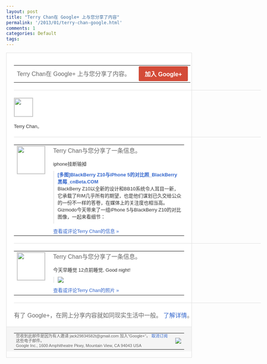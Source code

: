 ```yaml
---
layout: post
title: "Terry Chan在 Google+ 上与您分享了内容"
permalink: '/2013/01/terry-chan-google.html'
comments: 1
categories: Default
tags: 
---
```

<!-- X-Notifications: 2:4b245a3930000000,0483c17930000000 -->

<div style="border:solid 1px #dfdfdf;color:#686868;font:13px Arial"><div style="background-color:#fff;padding:20px;"><table cellpadding="0" cellspacing="0" style="width:670px;color:#333;font:13px Arial"><tr><td style="color:#686868;font:16px Arial">Terry Chan在 Google+ 上与您分享了内容。</td><td style="padding-left:15px;text-align:right;"><a href="https://plus.google.com/_/notifications/emlink?emr=14900066512970582018&amp;emid=CPDk4NzijLUCFcd7tAodTlkAAA&amp;path=%2F%3Fgpinv%3DAMIXal_L0EG6eTGR-8GezWMH0Ry1w-x8acWZfhfh7sqlwC8kES04NJqf9KtqP42J90N8Wb-tUGuwWBJZUkBetuz1ZBcB73O036ctYl_OjAvdm-nD4sblU3w&amp;dt=1359435189992&amp;uob=7" style="display:inline-block;padding:7px 15px;background-color:#d44b38; color:#fff;font-size:16px; font-weight:bold;border-radius:2px;-webkit-border-radius:2px; -moz-border-radius:2px;border:solid 1px #c43b28; white-space:nowrap;text-decoration:none">加入 Google+</a></td></tr></table><div style='width:670px"'><div style="margin:20px 0;border-bottom:solid 1px #dfdfdf;width:670px"></div><span style="margin-right:5px;margin-bottom:5px; display:inline-block;"><a href="https://plus.google.com/_/notifications/emlink?emr=14900066512970582018&amp;emid=CPDk4NzijLUCFcd7tAodTlkAAA&amp;path=%2F108643996575278738906&amp;dt=1359435189992&amp;uob=7"><img height="50" src="https://lh3.googleusercontent.com/-KKRGTyJ5Bl0/AAAAAAAAAAI/AAAAAAAAtnY/R4QEWIp3Ur0/s75-c-k-a/photo.jpg" style="border:solid 1px #cccccc;" width="50"/></a></span></div><div style="padding-top:10px;width:670px"><a href="https://plus.google.com/_/notifications/emlink?emr=14900066512970582018&amp;emid=CPDk4NzijLUCFcd7tAodTlkAAA&amp;path=%2F108643996575278738906&amp;dt=1359435189992&amp;uob=7" style="color:#333;text-decoration:none">Terry Chan</a>。</div><div style="margin:20px 0;border-bottom:solid 1px #dfdfdf;width:670px"></div><table cellpadding="0" cellspacing="0"><tr><td style="padding-right:15px;vertical-align:top"><a href="https://plus.google.com/_/notifications/emlink?emr=14900066512970582018&amp;emid=CPDk4NzijLUCFcd7tAodTlkAAA&amp;path=%2F108643996575278738906%3Fgpinv%3DAMIXal_L0EG6eTGR-8GezWMH0Ry1w-x8acWZfhfh7sqlwC8kES04NJqf9KtqP42J90N8Wb-tUGuwWBJZUkBetuz1ZBcB73O036ctYl_OjAvdm-nD4sblU3w&amp;dt=1359435189992&amp;uob=7"><img height="75" src="https://lh3.googleusercontent.com/-KKRGTyJ5Bl0/AAAAAAAAAAI/AAAAAAAAtnY/R4QEWIp3Ur0/s75-c-k-a/photo.jpg" style="border:solid 1px #cccccc;" width="75"/></a></td><td style="width:578px;color:#333;font:13px Arial;vertical-align:top"><div style="color:#686868;font:16px Arial;padding-bottom:15px">Terry Chan与您分享了一条信息。</div><div style="padding-bottom:10px">iphone挂断输掉</div><div style="margin-bottom:10px;padding-left:10px; border-left:2px solid #EAEAEA"><span style="margin-right:5px"><a href="http://www.cnbeta.com/articles/224265.htm" style="color:#3366CC;text-decoration:none"><span style="font-weight:bold">[多图]BlackBerry Z10与iPhone 5的对比照_BlackBerry 黑莓_cnBeta.COM</span></a><div style="padding-bottom:10px">BlackBerry Z10以全新的设计和BB10系统令人耳目<wbr/>一新，它承载了RIM几乎所有的期望，也是<wbr/>他们谋划已久交给公众的一份不一样的答卷，<wbr/>在媒体上的关注度也相当高。Gizmodo<wbr/>今天带来了一组iPhone 5与BlackBerry Z10的对比图像，一起来看细节：</div></span></div><a href="https://plus.google.com/_/notifications/emlink?emr=14900066512970582018&amp;emid=CPDk4NzijLUCFcd7tAodTlkAAA&amp;path=%2F108643996575278738906%2Fposts%2FN31zUpMwVEx%3Fgpinv%3DAMIXal_L0EG6eTGR-8GezWMH0Ry1w-x8acWZfhfh7sqlwC8kES04NJqf9KtqP42J90N8Wb-tUGuwWBJZUkBetuz1ZBcB73O036ctYl_OjAvdm-nD4sblU3w&amp;dt=1359435189992&amp;uob=7" style="color:#3366CC;text-decoration:none">查看或评论Terry Chan的信息 »</a></td></tr></table><div style="margin:20px 0;border-bottom:solid 1px #dfdfdf;width:670px"></div><table cellpadding="0" cellspacing="0"><tr><td style="padding-right:15px;vertical-align:top"><a href="https://plus.google.com/_/notifications/emlink?emr=14900066512970582018&amp;emid=CPDk4NzijLUCFcd7tAodTlkAAA&amp;path=%2F108643996575278738906%3Fgpinv%3DAMIXal-s6EVEtvccmN-yggkeKhZH30llTwVhTr9PY2AI03SRUM1qUvEkxucwOmieBRHHRV0-c97mqHe5Q0hmi2XDFE4SfUVOg3ytDBWFRcT3t8BmgESP4C8&amp;dt=1359435189992&amp;uob=7"><img height="75" src="https://lh3.googleusercontent.com/-KKRGTyJ5Bl0/AAAAAAAAAAI/AAAAAAAAtnY/R4QEWIp3Ur0/s75-c-k-a/photo.jpg" style="border:solid 1px #cccccc;" width="75"/></a></td><td style="width:578px;color:#333;font:13px Arial;vertical-align:top"><div style="color:#686868;font:16px Arial;padding-bottom:15px">Terry Chan与您分享了一条信息。</div><div style="padding-bottom:10px">今天早睡觉 12点前睡觉, Good night!</div><div style="margin-bottom:10px;padding-left:10px; border-left:2px solid #EAEAEA"><span style="margin-right:5px"><a href="https://plus.google.com/_/notifications/emlink?emr=14900066512970582018&amp;emid=CPDk4NzijLUCFcd7tAodTlkAAA&amp;path=%2F108643996575278738906%2Fposts%2FcjzN6mhFtbc%3Fgpinv%3DAMIXal-s6EVEtvccmN-yggkeKhZH30llTwVhTr9PY2AI03SRUM1qUvEkxucwOmieBRHHRV0-c97mqHe5Q0hmi2XDFE4SfUVOg3ytDBWFRcT3t8BmgESP4C8&amp;dt=1359435189992&amp;uob=7" style="color:#3366CC;text-decoration:none;"><img border="0" src="https://lh4.googleusercontent.com/-dLEwOCBJsxA/UQad7Q3okAI/AAAAAAAAuOk/nyMmxb4FLxM/h120/zwo4_20080108140048.JPG" style="max-height:200px;max-width:275px"/></a></span></div><a href="https://plus.google.com/_/notifications/emlink?emr=14900066512970582018&amp;emid=CPDk4NzijLUCFcd7tAodTlkAAA&amp;path=%2Fphotos%2F108643996575278738906%2Falbums%2F5838527612159130561%2F5838527608398581762%3Fgpinv%3DAMIXal-s6EVEtvccmN-yggkeKhZH30llTwVhTr9PY2AI03SRUM1qUvEkxucwOmieBRHHRV0-c97mqHe5Q0hmi2XDFE4SfUVOg3ytDBWFRcT3t8BmgESP4C8%26authkey%3DCMWMs_HgqqfraQ&amp;dt=1359435189992&amp;uob=7" style="color:#3366CC;text-decoration:none">查看或评论Terry Chan的照片 »</a></td></tr></table><div style="margin:20px 0;border-bottom:solid 1px #dfdfdf;width:670px"></div><div style="color:#686868;font:16px Arial;width:670px">有了 Google+，在网上分享内容就如同现实生活中一般。 <a href="http://www.google.com/+/learnmore/" style="color:#3366CC;text-decoration:none">了解详情</a>。</div></div><div style="border-top:solid 1px #dfdfdf;padding:0 20px; background-color:#f5f5f5"><table cellpadding="0" cellspacing="0" style="height:50px"><tbody><tr><td style="vertical-align:middle;width:100%; color:#636363;font:11px Arial; line-height:120%">您收到此邮件是因为有人邀请 jack29834582t@gmail.com 加入"Google+"。 <a href="https://plus.google.com/_/notifications/emlink?emr=14900066512970582018&amp;emid=CPDk4NzijLUCFcd7tAodTlkAAA&amp;path=%2F_%2Fnonplus%2Femailsettings%3Fgpinv%3DAMIXal_L0EG6eTGR-8GezWMH0Ry1w-x8acWZfhfh7sqlwC8kES04NJqf9KtqP42J90N8Wb-tUGuwWBJZUkBetuz1ZBcB73O036ctYl_OjAvdm-nD4sblU3w%26est%3DADH5u8WjMTX7hT5dHfbqvmMwSK6WaK6V1q0Zf-1RBRWhgW2JHgSGW6HO_tJmjU1jAb9T_VBo7vJT6eUzmAb2eL2l7UChrc1ev1uW67lOErwcsMeKHcNihsWjZSGgCYLrv5NctSN1-g5S&amp;dt=1359435189992&amp;uob=7" style="color:#3366CC;text-decoration:none">取消订阅</a>这些电子邮件。<br/>Google Inc., 1600 Amphitheatre Pkwy, Mountain View, CA 94043 USA<br/></td><td><img src="https://ssl.gstatic.com/s2/oz/images/notifications/logo/google-plus-6617a72bb36cc548861652780c9e6ff1.png"/></td></tr></tbody></table></div></div>
